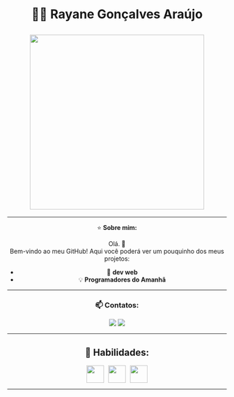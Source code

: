 <div align="center">
  
# 👩‍💻 Rayane Gonçalves Araújo

## <img src="https://user-images.githubusercontent.com/placeholder-image.png" width="400" /> ## 

---

⭐ **Sobre mim:**

Olá. 👋  
Bem-vindo ao meu GitHub! Aqui você poderá ver um pouquinho dos meus projetos:

- 🚀 **dev web**  
- 💡 **Programadores do Amanhã**

---

### 📫 Contatos:

<a href="rayanegoncalves796@gmail.com"><img src="https://img.shields.io/badge/Gmail-D14836?style=for-the-badge&logo=gmail&logoColor=white"></a>
<a href="www.linkedin.com/in/rayane-goncalves-araujo"><img src="https://img.shields.io/badge/LinkedIn-0077B5?style=for-the-badge&logo=linkedin&logoColor=white"></a>

---

## 🚀 Habilidades:

<div style="display: flex; justify-content: center; align-items: center; gap: 10px;">
  
<img src="https://cdn.jsdelivr.net/gh/devicons/devicon/icons/html5/html5-original.svg" width="40" />
<img src="https://cdn.jsdelivr.net/gh/devicons/devicon/icons/css3/css3-original.svg" width="40" />
<img src="https://cdn.jsdelivr.net/gh/devicons/devicon/icons/javascript/javascript-original.svg" width="40" />

</div>

---

</div>
